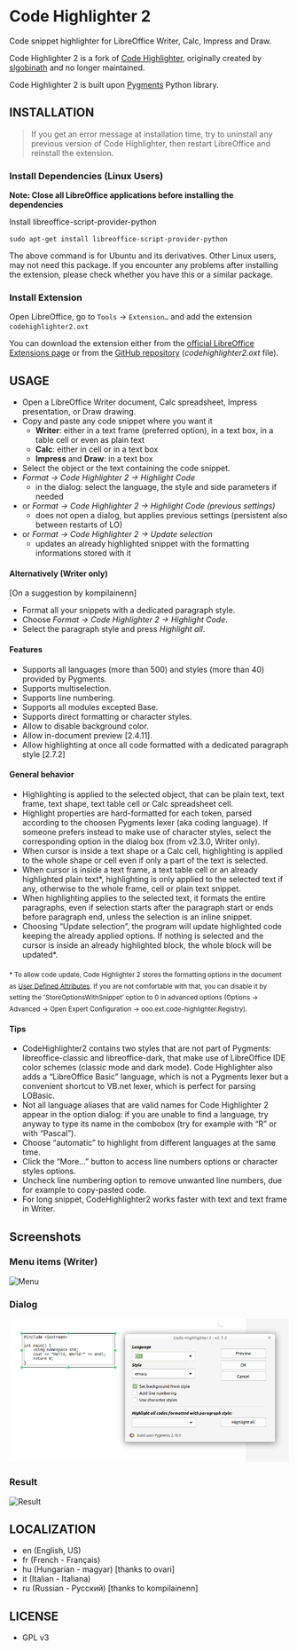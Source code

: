 # Code Highlighter 2
Code snippet highlighter for LibreOffice Writer, Calc, Impress and Draw.

Code Highlighter 2 is a fork of [Code Highlighter](https://github.com/slgobinath/libreoffice-code-highlighter), originally created by [slgobinath](https://github.com/slgobinath) and no longer maintained.

Code Highlighter 2 is built upon [Pygments](https://pygments.org/) Python library.

## INSTALLATION

> If you get an error message at installation time, try to uninstall any previous version of Code Highlighter, then restart LibreOffice and reinstall the extension.

### Install Dependencies (Linux Users)
**Note: Close all LibreOffice applications before installing the dependencies**

Install libreoffice-script-provider-python
```
sudo apt-get install libreoffice-script-provider-python
```
The above command is for Ubuntu and its derivatives. Other Linux users, may not need this package.
If you encounter any problems after installing the extension, please check whether you have this or a similar package.

### Install Extension
Open LibreOffice, go to `Tools` → `Extension…` and add the extension `codehighlighter2.oxt`

You can download the extension either from the [official LibreOffice Extensions page](https://extensions.libreoffice.org/en/extensions/show/5814) or from the [GitHub repository](https://github.com/jmzambon/libreoffice-code-highlighter) (_codehighlighter2.oxt_ file).

## USAGE
- Open a LibreOffice Writer document, Calc spreadsheet, Impress presentation, or Draw drawing.
- Copy and paste any code snippet where you want it
  - **Writer**: either in a text frame (preferred option), in a text box, in a table cell or even as plain text
  - **Calc**: either in  cell or in a text box
  - **Impress** and **Draw**: in a text box
- Select the object or the text containing the code snippet.
- *Format → Code Highlighter 2 → Highlight Code*
  - in the dialog: select the language, the style and side parameters if needed
- or *Format → Code Highlighter 2 → Highlight Code (previous settings)*
  - does not open a dialog, but applies previous settings (persistent also between restarts of LO)
- or *Format → Code Highlighter 2 → Update selection*
  - updates an already highlighted snippet with the formatting informations stored with it

#### Alternatively (Writer only)
[On a suggestion by kompilainenn]
- Format all your snippets with a dedicated paragraph style.
- Choose *Format → Code Highlighter 2 → Highlight Code*.
- Select the paragraph style and press *Highlight all*.

#### Features
- Supports all languages (more than 500) and styles (more than 40) provided by Pygments.
- Supports multiselection.
- Supports line numbering.
- Supports all modules excepted Base.
- Supports direct formatting or character styles.
- Allow to disable background color. 
- Allow in-document preview [2.4.11].
- Allow highlighting at once all code formatted with a dedicated paragraph style [2.7.2]

#### General behavior
- Highlighting is applied to the selected object, that can be plain text, text frame, text shape, text table cell or Calc spreadsheet cell.
- Highlight properties are hard-formatted for each token, parsed according to the choosen Pygments lexer (aka coding language). If someone prefers instead to make use of character styles, select the corresponding option in the dialog box (from v2.3.0, Writer only).
- When cursor is inside a text shape or a Calc cell, highlighting is applied to the whole shape or cell even if only a part of the text is selected.
- When cursor is inside a text frame, a text table cell or an already highlighted plain text*, highlighting is only applied to the selected text if any, otherwise to the whole frame, cell or plain text snippet.
- When highlighting applies to the selected text, it formats the entire paragraphs, even if selection starts after the paragraph start or ends before paragraph end, unless the selection is an inline snippet.
- Choosing “Update selection”, the program will update highlighted code keeping the already applied options. If nothing is selected and the cursor is inside an already highlighted block, the whole block will be updated*.

<sub>\* To allow code update, Code Highlighter 2 stores the formatting options in the document as [User Defined Attributes](https://api.libreoffice.org/docs/idl/ref/servicecom_1_1sun_1_1star_1_1xml_1_1UserDefinedAttributesSupplier.html#a7c8de9b61fff54bb35d4203618828f32). If you are not comfortable with that, you can disable it by setting the 'StoreOptionsWithSnippet' option to 0 in advanced options (Options → Advanced → Open Expert Configuration → ooo.ext.code-highlighter.Registry).</sub>

#### Tips
- CodeHighlighter2 contains two styles that are not part of Pygments: libreoffice-classic and libreoffice-dark, that make use of LibreOffice IDE color schemes (classic mode and dark mode). Code Highlighter also adds a “LibreOffice Basic” language, which is not a Pygments lexer but a convenient shortcut to VB.net lexer, which is perfect for parsing LOBasic.
- Not all language aliases that are valid names for Code Highlighter 2 appear in the option dialog: if you are unable to find a language, try anyway to type its name in the combobox (try for example with “R” or with “Pascal”).
- Choose “automatic” to highlight from different languages at the same time.
- Click the “More…” button to access line numbers options or character styles options.
- Uncheck line numbering option to remove unwanted line numbers, due for example to copy-pasted code.
- For long snippet, CodeHighlighter2 works faster with text and text frame in Writer.

## Screenshots
### Menu items (Writer)

![Menu](screenshots/code-highlighter-menu.png?raw=true "Menu")

### Dialog

![Dialog](screenshots/code-highlighter-dialog.png?raw=true "Dialog")

### Result

![Result](screenshots/code-highlighter-result.png?raw=true "Result")

## LOCALIZATION
- en (English, US)
- fr (French - Français)
- hu (Hungarian - magyar) [thanks to ovari]
- it (Italian - Italiana)
- ru (Russian - Русский) [thanks to kompilainenn]

## LICENSE
 - GPL v3
